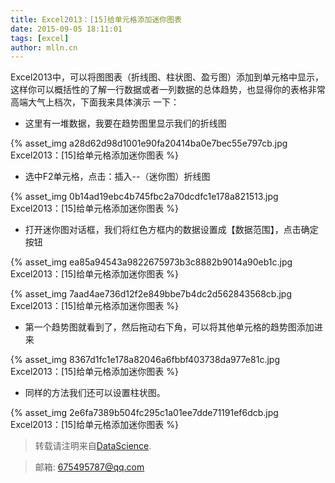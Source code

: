 ```yaml
---
title: Excel2013：[15]给单元格添加迷你图表
date: 2015-09-05 18:11:01
tags: [excel]
author: mlln.cn
---
```

Excel2013中，可以将图图表（折线图、柱状图、盈亏图）添加到单元格中显示，这样你可以概括性的了解一行数据或者一列数据的总体趋势，也显得你的表格非常高端大气上档次，下面我来具体演示 一下：

- 这里有一堆数据，我要在趋势图里显示我们的折线图

{% asset_img a28d62d98d1001e90fa20414ba0e7bec55e797cb.jpg Excel2013：[15]给单元格添加迷你图表 %}

- 选中F2单元格，点击：插入--（迷你图）折线图

{% asset_img 0b14ad19ebc4b745fbc2a70dcdfc1e178a821513.jpg Excel2013：[15]给单元格添加迷你图表 %}

- 打开迷你图对话框，我们将红色方框内的数据设置成【数据范围】，点击确定按钮

{% asset_img ea85a94543a9822675973b3c8882b9014a90eb1c.jpg Excel2013：[15]给单元格添加迷你图表 %}

{% asset_img 7aad4ae736d12f2e849bbe7b4dc2d562843568cb.jpg Excel2013：[15]给单元格添加迷你图表 %}

- 第一个趋势图就看到了，然后拖动右下角，可以将其他单元格的趋势图添加进来

{% asset_img 8367d1fc1e178a82046a6fbbf403738da977e81c.jpg Excel2013：[15]给单元格添加迷你图表 %}

- 同样的方法我们还可以设置柱状图。

{% asset_img 2e6fa7389b504fc295c1a01ee7dde71191ef6dcb.jpg Excel2013：[15]给单元格添加迷你图表 %}

> 转载请注明来自[DataScience](http://mlln.cn).

> 邮箱: 675495787@qq.com 
